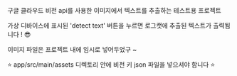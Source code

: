 구글 클라우드 비전 api를 사용한 이미지에서 텍스트를 추출하는 테스트용 프로젝트

가상 디바이스에 표시된 'detect text' 버튼을 누르면
로그캣에 추출된 텍스트가 출력됨니다 ! 😎

이미지 파일은 프로젝트 내에 임시로 넣어두었구 ~

⭐️ app/src/main/assets 디렉토리 안에 비전 키 json 파일을 넣으셔야 함니다 ⭐️
